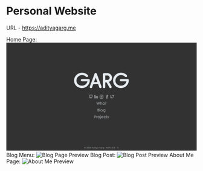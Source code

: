# Personal Website

URL - https://adityagarg.me

Home Page:
![Home Page Preview](https://github.com/adityagarg7/personal-website/blob/master/preview-images/home-page.png?raw=true)
Blog Menu:
![Blog Page Preview](http://url/to/img.png)
Blog Post:
![Blog Post Preview](http://url/to/img.png)
About Me Page:
![About Me Preview](https://i.imgur.com/lpzZL9v.png)
